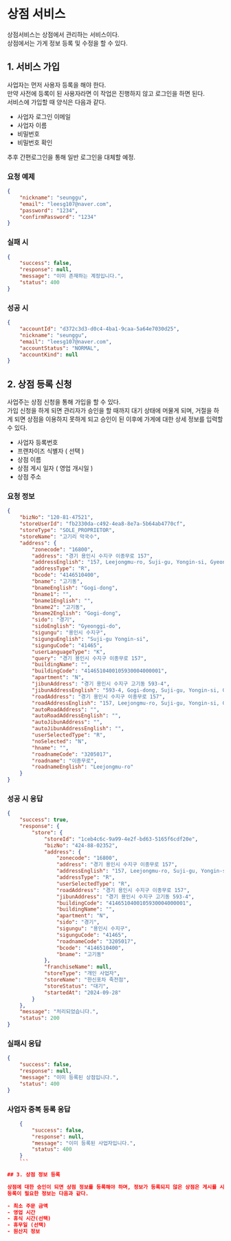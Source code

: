 # 상점 서비스

상점서비스는 상점에서 관리하는 서비스이다.<br/>
상점에서는 가게 정보 등록 및 수정을 할 수 있다. <br/>

## 1. 서비스 가입

사업자는 먼저 사용자 등록을 해야 한다. <br/>
만약 사전에 등록이 된 사용자라면 이 작업은 진행하지 않고 로그인을 하면 된다. <br/>
서비스에 가입할 때 양식은 다음과 같다.

- 사업자 로그인 이메일
- 사업자 이름
- 비밀번호
- 비밀번호 확인

추후 간편로그인을 통해 일반 로그인을 대체할 예정.

### 요청 예제

```json
{
    "nickname": "seunggu",
    "email": "leesg107@naver.com",
    "password": "1234",
    "confirmPassword": "1234"
}
```

### 실패 시

```json
{
    "success": false,
    "response": null,
    "message": "이미 존재하는 계정입니다.",
    "status": 400
}
```

### 성공 시

```json
{
    "accountId": "d372c3d3-d0c4-4ba1-9caa-5a64e7030d25",
    "nickname": "seunggu",
    "email": "leesg107@naver.com",
    "accountStatus": "NORMAL",
    "accountKind": null
}
```

## 2. 상점 등록 신청

사업주는 상점 신청을 통해 가입을 할 수 있다.<br/>
가입 신청을 하게 되면 관리자가 승인을 할 때까지 대기 상태에 머물게 되며, 거절을 하게 되면 상점을 이용하지 못하게 되고 승인이 된 이후에 가게에 대한 상세 정보를 입력할 수 있다.

- 사업자 등록번호
- 프랜차이즈 식별자 ( 선택 )
- 상점 이름
- 상점 게시 일자 ( 영업 개시일 )
- 상점 주소

### 요청 정보

```json
{
    "bizNo": "120-81-47521",
    "storeUserId": "fb2330da-c492-4ea8-8e7a-5b64ab4770cf",
    "storeType": "SOLE_PROPRIETOR",
    "storeName": "고기리 막국수",
    "address": {
        "zonecode": "16800",
        "address": "경기 용인시 수지구 이종무로 157",
        "addressEnglish": "157, Leejongmu-ro, Suji-gu, Yongin-si, Gyeonggi-do, Korea",
        "addressType": "R",
        "bcode": "4146510400",
        "bname": "고기동",
        "bnameEnglish": "Gogi-dong",
        "bname1": "",
        "bname1English": "",
        "bname2": "고기동",
        "bname2English": "Gogi-dong",
        "sido": "경기",
        "sidoEnglish": "Gyeonggi-do",
        "sigungu": "용인시 수지구",
        "sigunguEnglish": "Suji-gu Yongin-si",
        "sigunguCode": "41465",
        "userLanguageType": "K",
        "query": "경기 용인시 수지구 이종무로 157",
        "buildingName": "",
        "buildingCode": "4146510400105930004000001",
        "apartment": "N",
        "jibunAddress": "경기 용인시 수지구 고기동 593-4",
        "jibunAddressEnglish": "593-4, Gogi-dong, Suji-gu, Yongin-si, Gyeonggi-do, Korea",
        "roadAddress": "경기 용인시 수지구 이종무로 157",
        "roadAddressEnglish": "157, Leejongmu-ro, Suji-gu, Yongin-si, Gyeonggi-do, Korea",
        "autoRoadAddress": "",
        "autoRoadAddressEnglish": "",
        "autoJibunAddress": "",
        "autoJibunAddressEnglish": "",
        "userSelectedType": "R",
        "noSelected": "N",
        "hname": "",
        "roadnameCode": "3205017",
        "roadname": "이종무로",
        "roadnameEnglish": "Leejongmu-ro"
    }
}
```

### 성공 시 응답

```json
{
    "success": true,
    "response": {
        "store": {
            "storeId": "1ceb4c6c-9a99-4e2f-bd63-5165f6cdf20e",
            "bizNo": "424-88-02352",
            "address": {
                "zonecode": "16800",
                "address": "경기 용인시 수지구 이종무로 157",
                "addressEnglish": "157, Leejongmu-ro, Suji-gu, Yongin-si, Gyeonggi-do, Korea",
                "addressType": "R",
                "userSelectedType": "R",
                "roadAddress": "경기 용인시 수지구 이종무로 157",
                "jibunAddress": "경기 용인시 수지구 고기동 593-4",
                "buildingCode": "4146510400105930004000001",
                "buildingName": "",
                "apartment": "N",
                "sido": "경기",
                "sigungu": "용인시 수지구",
                "sigunguCode": "41465",
                "roadnameCode": "3205017",
                "bcode": "4146510400",
                "bname": "고기동"
            },
            "franchiseName": null,
            "storeType": "개인 사업자",
            "storeName": "한신포차 죽전점",
            "storeStatus": "대기",
            "startedAt": "2024-09-28"
        }
    },
    "message": "처리되었습니다.",
    "status": 200
}
```

### 실패시 응답

```json
{
    "success": false,
    "response": null,
    "message": "이미 등록된 상점입니다.",
    "status": 400
}
```

### 사업자 중복 등록 응답

```json
    {
        "success": false,
        "response": null,
        "message": "이미 등록된 사업자입니다.",
        "status": 400
    }
    ```

## 3. 상점 정보 등록

상점에 대한 승인이 되면 상점 정보를 등록해야 하며, 정보가 등록되지 않은 상점은 게시를 시작할 수 없다.
등록이 필요한 정보는 다음과 같다.

- 최소 주문 금액
- 영업 시간
- 휴식 시간(선택)
- 휴무일 (선택)
- 원산지 정보

